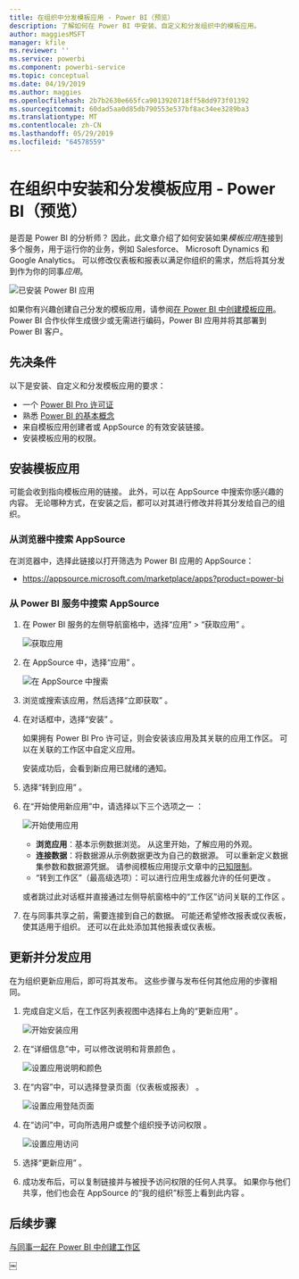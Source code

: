 ```yaml
---
title: 在组织中分发模板应用 - Power BI（预览）
description: 了解如何在 Power BI 中安装、自定义和分发组织中的模板应用。
author: maggiesMSFT
manager: kfile
ms.reviewer: ''
ms.service: powerbi
ms.component: powerbi-service
ms.topic: conceptual
ms.date: 04/19/2019
ms.author: maggies
ms.openlocfilehash: 2b7b2630e665fca9013920718ff58dd973f01392
ms.sourcegitcommit: 60dad5aa0d85db790553e537bf8ac34ee3289ba3
ms.translationtype: MT
ms.contentlocale: zh-CN
ms.lasthandoff: 05/29/2019
ms.locfileid: "64578559"
---
```

# <a name="install-and-distribute-template-apps-in-your-organization---power-bi-preview"></a>在组织中安装和分发模板应用 - Power BI（预览）

是否是 Power BI 的分析师？ 因此，此文章介绍了如何安装如果*模板应用*连接到多个服务，用于运行你的业务，例如 Salesforce、 Microsoft Dynamics 和 Google Analytics。 可以修改仪表板和报表以满足你组织的需求，然后将其分发到作为你的同事*应用*。 

![已安装 Power BI 应用](media/service-template-apps-install-distribute/power-bi-get-apps.png)

如果你有兴趣创建自己分发的模板应用，请参阅[在 Power BI 中创建模板应用](service-template-apps-create.md)。 Power BI 合作伙伴生成很少或无需进行编码，Power BI 应用并将其部署到 Power BI 客户。 

## <a name="prerequisites"></a>先决条件  

以下是安装、自定义和分发模板应用的要求： 

- 一个 [Power BI Pro 许可证](service-self-service-signup-for-power-bi.md)
- 熟悉 [Power BI 的基本概念](service-basic-concepts.md)
- 来自模板应用创建者或 AppSource 的有效安装链接。 
- 安装模板应用的权限。 

## <a name="install-a-template-app"></a>安装模板应用

可能会收到指向模板应用的链接。 此外，可以在 AppSource 中搜索你感兴趣的内容。 无论哪种方式，在安装之后，都可以对其进行修改并将其分发给自己的组织。

### <a name="search-appsource-from-a-browser"></a>从浏览器中搜索 AppSource

在浏览器中，选择此链接以打开筛选为 Power BI 应用的 AppSource：

- https://appsource.microsoft.com/marketplace/apps?product=power-bi

### <a name="search-appsource-from-the-power-bi-service"></a>从 Power BI 服务中搜索 AppSource

1. 在 Power BI 服务的左侧导航窗格中，选择“应用” > “获取应用”   。

    ![获取应用](media/service-template-apps-install-distribute/power-bi-get-apps-arrow.png)

2. 在 AppSource 中，选择“应用”  。

    ![在 AppSource 中搜索](media/service-template-apps-install-distribute/power-bi-appsource.png)

3. 浏览或搜索该应用，然后选择“立即获取”  。

2. 在对话框中，选择“安装”  。

    如果拥有 Power BI Pro 许可证，则会安装该应用及其关联的应用工作区。 可以在关联的工作区中自定义应用。

    安装成功后，会看到新应用已就绪的通知。 

3. 选择“转到应用”  。
4. 在“开始使用新应用”中，请选择以下三个选项之一  ：

    ![开始使用应用](media/service-template-apps-create/power-bi-template-app-get-started.png)

    - **浏览应用**：基本示例数据浏览。 从这里开始，了解应用的外观。 
    - **连接数据**：将数据源从示例数据更改为自己的数据源。 可以重新定义数据集参数和数据源凭据。 请参阅模板应用提示文章中的[已知限制](service-template-apps-tips.md#known-limitations)。 
    - “转到工作区”（最高级选项）：可以进行应用生成器允许的任何更改  。

    或者跳过此对话框并直接通过左侧导航窗格中的“工作区”访问关联的工作区  。   
 
5. 在与同事共享之前，需要连接到自己的数据。 可能还希望修改报表或仪表板，使其适用于组织。 还可以在此处添加其他报表或仪表板。

## <a name="update-and-distribute-the-app"></a>更新并分发应用

在为组织更新应用后，即可将其发布。 这些步骤与发布任何其他应用的步骤相同。 

1. 完成自定义后，在工作区列表视图中选择右上角的“更新应用”  。  

    ![开始安装应用](media/service-template-apps-install-distribute/power-bi-start-install-app.png)

2. 在“详细信息”中，可以修改说明和背景颜色  。

   ![设置应用说明和颜色](media/service-template-apps-install-distribute/power-bi-install-app-details.png)

3. 在“内容”中，可以选择登录页面（仪表板或报表）  。

   ![设置应用登陆页面](media/service-template-apps-install-distribute/power-bi-install-app-content.png)

4. 在“访问”中，可向所选用户或整个组织授予访问权限  。  

   ![设置应用访问](media/service-template-apps-install-distribute/power-bi-install-access.png)

5. 选择“更新应用”  。 

6. 成功发布后，可以复制链接并与被授予访问权限的任何人共享。 如果你与他们共享，他们也会在 AppSource 的“我的组织”标签上看到此内容  。

## <a name="next-steps"></a>后续步骤 

[与同事一起在 Power BI 中创建工作区](service-create-workspaces.md)





￼ 

 
